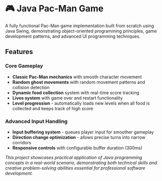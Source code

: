 # 🎮 Java Pac-Man Game

A fully functional Pac-Man game implementation built from scratch using Java Swing, demonstrating object-oriented programming principles, game development patterns, and advanced UI programming techniques.

## Features
### Core Gameplay
- **Classic Pac-Man mechanics** with smooth character movement
- **Random ghost movements** with random movement patterns and collision detection
- **Dynamic food collection** system with real-time score tracking
- **Lives system** with game over and restart functionality
- **Level progression** - automatically loads new levels when all food is collected and keeps track of high score
### Advanced Input Handling
- **Input buffering system** - queues player input for smoother gameplay
- **Direction change optimization** - allows precise turns into narrow corridors
- **Responsive controls** with configurable buffer duration (300ms)

*This project showcases practical application of Java programming concepts in a real-world scenario, demonstrating both technical skills and creative problem-solving abilities essential for professional software development.*
